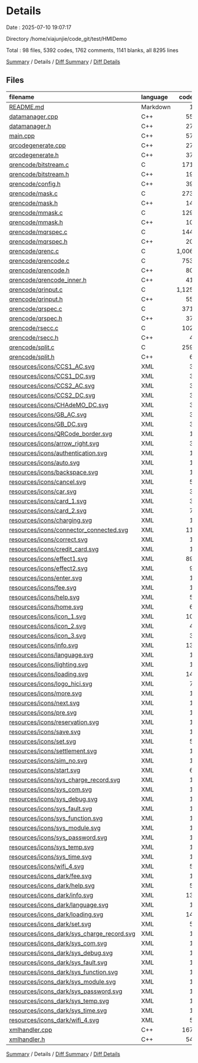 # Details

Date : 2025-07-10 19:07:17

Directory /home/xiajunjie/code_git/test/HMIDemo

Total : 98 files,  5392 codes, 1762 comments, 1141 blanks, all 8295 lines

[Summary](results.md) / Details / [Diff Summary](diff.md) / [Diff Details](diff-details.md)

## Files
| filename | language | code | comment | blank | total |
| :--- | :--- | ---: | ---: | ---: | ---: |
| [README.md](/README.md) | Markdown | 1 | 0 | 0 | 1 |
| [datamanager.cpp](/datamanager.cpp) | C++ | 55 | 0 | 11 | 66 |
| [datamanager.h](/datamanager.h) | C++ | 27 | 0 | 11 | 38 |
| [main.cpp](/main.cpp) | C++ | 57 | 3 | 14 | 74 |
| [qrcodegenerate.cpp](/qrcodegenerate.cpp) | C++ | 27 | 0 | 6 | 33 |
| [qrcodegenerate.h](/qrcodegenerate.h) | C++ | 37 | 0 | 11 | 48 |
| [qrencode/bitstream.c](/qrencode/bitstream.c) | C | 171 | 20 | 41 | 232 |
| [qrencode/bitstream.h](/qrencode/bitstream.h) | C++ | 19 | 20 | 5 | 44 |
| [qrencode/config.h](/qrencode/config.h) | C++ | 39 | 34 | 30 | 103 |
| [qrencode/mask.c](/qrencode/mask.c) | C | 273 | 34 | 51 | 358 |
| [qrencode/mask.h](/qrencode/mask.h) | C++ | 14 | 20 | 5 | 39 |
| [qrencode/mmask.c](/qrencode/mmask.c) | C | 129 | 20 | 29 | 178 |
| [qrencode/mmask.h](/qrencode/mmask.h) | C++ | 10 | 20 | 5 | 35 |
| [qrencode/mqrspec.c](/qrencode/mqrspec.c) | C | 144 | 57 | 32 | 233 |
| [qrencode/mqrspec.h](/qrencode/mqrspec.h) | C++ | 20 | 108 | 23 | 151 |
| [qrencode/qrenc.c](/qrencode/qrenc.c) | C | 1,006 | 285 | 163 | 1,454 |
| [qrencode/qrencode.c](/qrencode/qrencode.c) | C | 753 | 55 | 131 | 939 |
| [qrencode/qrencode.h](/qrencode/qrencode.h) | C++ | 80 | 433 | 56 | 569 |
| [qrencode/qrencode\_inner.h](/qrencode/qrencode_inner.h) | C++ | 41 | 35 | 13 | 89 |
| [qrencode/qrinput.c](/qrencode/qrinput.c) | C | 1,125 | 259 | 252 | 1,636 |
| [qrencode/qrinput.h](/qrencode/qrinput.h) | C++ | 55 | 48 | 22 | 125 |
| [qrencode/qrspec.c](/qrencode/qrspec.c) | C | 371 | 86 | 58 | 515 |
| [qrencode/qrspec.h](/qrencode/qrspec.h) | C++ | 37 | 112 | 26 | 175 |
| [qrencode/rsecc.c](/qrencode/rsecc.c) | C | 102 | 26 | 22 | 150 |
| [qrencode/rsecc.h](/qrencode/rsecc.h) | C++ | 4 | 24 | 4 | 32 |
| [qrencode/split.c](/qrencode/split.c) | C | 259 | 26 | 39 | 324 |
| [qrencode/split.h](/qrencode/split.h) | C++ | 6 | 37 | 5 | 48 |
| [resources/icons/CCS1\_AC.svg](/resources/icons/CCS1_AC.svg) | XML | 3 | 0 | 1 | 4 |
| [resources/icons/CCS1\_DC.svg](/resources/icons/CCS1_DC.svg) | XML | 3 | 0 | 1 | 4 |
| [resources/icons/CCS2\_AC.svg](/resources/icons/CCS2_AC.svg) | XML | 3 | 0 | 1 | 4 |
| [resources/icons/CCS2\_DC.svg](/resources/icons/CCS2_DC.svg) | XML | 3 | 0 | 1 | 4 |
| [resources/icons/CHAdeMO\_DC.svg](/resources/icons/CHAdeMO_DC.svg) | XML | 3 | 0 | 1 | 4 |
| [resources/icons/GB\_AC.svg](/resources/icons/GB_AC.svg) | XML | 3 | 0 | 1 | 4 |
| [resources/icons/GB\_DC.svg](/resources/icons/GB_DC.svg) | XML | 3 | 0 | 1 | 4 |
| [resources/icons/QRCode\_border.svg](/resources/icons/QRCode_border.svg) | XML | 1 | 0 | 1 | 2 |
| [resources/icons/arrow\_right.svg](/resources/icons/arrow_right.svg) | XML | 3 | 0 | 1 | 4 |
| [resources/icons/authentication.svg](/resources/icons/authentication.svg) | XML | 1 | 0 | 1 | 2 |
| [resources/icons/auto.svg](/resources/icons/auto.svg) | XML | 1 | 0 | 0 | 1 |
| [resources/icons/backspace.svg](/resources/icons/backspace.svg) | XML | 1 | 0 | 1 | 2 |
| [resources/icons/cancel.svg](/resources/icons/cancel.svg) | XML | 5 | 0 | 1 | 6 |
| [resources/icons/car.svg](/resources/icons/car.svg) | XML | 3 | 0 | 1 | 4 |
| [resources/icons/card\_1.svg](/resources/icons/card_1.svg) | XML | 3 | 0 | 1 | 4 |
| [resources/icons/card\_2.svg](/resources/icons/card_2.svg) | XML | 7 | 0 | 1 | 8 |
| [resources/icons/charging.svg](/resources/icons/charging.svg) | XML | 1 | 0 | 0 | 1 |
| [resources/icons/connector\_connected.svg](/resources/icons/connector_connected.svg) | XML | 11 | 0 | 1 | 12 |
| [resources/icons/correct.svg](/resources/icons/correct.svg) | XML | 1 | 0 | 0 | 1 |
| [resources/icons/credit\_card.svg](/resources/icons/credit_card.svg) | XML | 1 | 0 | 0 | 1 |
| [resources/icons/effect1.svg](/resources/icons/effect1.svg) | XML | 89 | 0 | 1 | 90 |
| [resources/icons/effect2.svg](/resources/icons/effect2.svg) | XML | 9 | 0 | 1 | 10 |
| [resources/icons/enter.svg](/resources/icons/enter.svg) | XML | 1 | 0 | 1 | 2 |
| [resources/icons/fee.svg](/resources/icons/fee.svg) | XML | 1 | 0 | 0 | 1 |
| [resources/icons/help.svg](/resources/icons/help.svg) | XML | 5 | 0 | 1 | 6 |
| [resources/icons/home.svg](/resources/icons/home.svg) | XML | 6 | 0 | 1 | 7 |
| [resources/icons/icon\_1.svg](/resources/icons/icon_1.svg) | XML | 10 | 0 | 1 | 11 |
| [resources/icons/icon\_2.svg](/resources/icons/icon_2.svg) | XML | 4 | 0 | 1 | 5 |
| [resources/icons/icon\_3.svg](/resources/icons/icon_3.svg) | XML | 3 | 0 | 1 | 4 |
| [resources/icons/info.svg](/resources/icons/info.svg) | XML | 13 | 0 | 1 | 14 |
| [resources/icons/language.svg](/resources/icons/language.svg) | XML | 1 | 0 | 0 | 1 |
| [resources/icons/lighting.svg](/resources/icons/lighting.svg) | XML | 1 | 0 | 0 | 1 |
| [resources/icons/loading.svg](/resources/icons/loading.svg) | XML | 14 | 0 | 1 | 15 |
| [resources/icons/logo\_hici.svg](/resources/icons/logo_hici.svg) | XML | 7 | 0 | 1 | 8 |
| [resources/icons/more.svg](/resources/icons/more.svg) | XML | 1 | 0 | 1 | 2 |
| [resources/icons/next.svg](/resources/icons/next.svg) | XML | 1 | 0 | 0 | 1 |
| [resources/icons/pre.svg](/resources/icons/pre.svg) | XML | 1 | 0 | 0 | 1 |
| [resources/icons/reservation.svg](/resources/icons/reservation.svg) | XML | 1 | 0 | 0 | 1 |
| [resources/icons/save.svg](/resources/icons/save.svg) | XML | 1 | 0 | 1 | 2 |
| [resources/icons/set.svg](/resources/icons/set.svg) | XML | 5 | 0 | 1 | 6 |
| [resources/icons/settlement.svg](/resources/icons/settlement.svg) | XML | 1 | 0 | 0 | 1 |
| [resources/icons/sim\_no.svg](/resources/icons/sim_no.svg) | XML | 1 | 0 | 0 | 1 |
| [resources/icons/start.svg](/resources/icons/start.svg) | XML | 6 | 0 | 1 | 7 |
| [resources/icons/sys\_charge\_record.svg](/resources/icons/sys_charge_record.svg) | XML | 1 | 0 | 0 | 1 |
| [resources/icons/sys\_com.svg](/resources/icons/sys_com.svg) | XML | 1 | 0 | 1 | 2 |
| [resources/icons/sys\_debug.svg](/resources/icons/sys_debug.svg) | XML | 1 | 0 | 0 | 1 |
| [resources/icons/sys\_fault.svg](/resources/icons/sys_fault.svg) | XML | 1 | 0 | 0 | 1 |
| [resources/icons/sys\_function.svg](/resources/icons/sys_function.svg) | XML | 1 | 0 | 0 | 1 |
| [resources/icons/sys\_module.svg](/resources/icons/sys_module.svg) | XML | 1 | 0 | 0 | 1 |
| [resources/icons/sys\_password.svg](/resources/icons/sys_password.svg) | XML | 1 | 0 | 0 | 1 |
| [resources/icons/sys\_temp.svg](/resources/icons/sys_temp.svg) | XML | 1 | 0 | 0 | 1 |
| [resources/icons/sys\_time.svg](/resources/icons/sys_time.svg) | XML | 1 | 0 | 0 | 1 |
| [resources/icons/wifi\_4.svg](/resources/icons/wifi_4.svg) | XML | 5 | 0 | 1 | 6 |
| [resources/icons\_dark/fee.svg](/resources/icons_dark/fee.svg) | XML | 1 | 0 | 0 | 1 |
| [resources/icons\_dark/help.svg](/resources/icons_dark/help.svg) | XML | 5 | 0 | 1 | 6 |
| [resources/icons\_dark/info.svg](/resources/icons_dark/info.svg) | XML | 13 | 0 | 1 | 14 |
| [resources/icons\_dark/language.svg](/resources/icons_dark/language.svg) | XML | 1 | 0 | 1 | 2 |
| [resources/icons\_dark/loading.svg](/resources/icons_dark/loading.svg) | XML | 14 | 0 | 1 | 15 |
| [resources/icons\_dark/set.svg](/resources/icons_dark/set.svg) | XML | 5 | 0 | 1 | 6 |
| [resources/icons\_dark/sys\_charge\_record.svg](/resources/icons_dark/sys_charge_record.svg) | XML | 1 | 0 | 1 | 2 |
| [resources/icons\_dark/sys\_com.svg](/resources/icons_dark/sys_com.svg) | XML | 1 | 0 | 1 | 2 |
| [resources/icons\_dark/sys\_debug.svg](/resources/icons_dark/sys_debug.svg) | XML | 1 | 0 | 1 | 2 |
| [resources/icons\_dark/sys\_fault.svg](/resources/icons_dark/sys_fault.svg) | XML | 1 | 0 | 1 | 2 |
| [resources/icons\_dark/sys\_function.svg](/resources/icons_dark/sys_function.svg) | XML | 1 | 0 | 1 | 2 |
| [resources/icons\_dark/sys\_module.svg](/resources/icons_dark/sys_module.svg) | XML | 1 | 0 | 1 | 2 |
| [resources/icons\_dark/sys\_password.svg](/resources/icons_dark/sys_password.svg) | XML | 1 | 0 | 1 | 2 |
| [resources/icons\_dark/sys\_temp.svg](/resources/icons_dark/sys_temp.svg) | XML | 1 | 0 | 1 | 2 |
| [resources/icons\_dark/sys\_time.svg](/resources/icons_dark/sys_time.svg) | XML | 1 | 0 | 1 | 2 |
| [resources/icons\_dark/wifi\_4.svg](/resources/icons_dark/wifi_4.svg) | XML | 5 | 0 | 1 | 6 |
| [xmlhandler.cpp](/xmlhandler.cpp) | C++ | 167 | 0 | 21 | 188 |
| [xmlhandler.h](/xmlhandler.h) | C++ | 54 | 0 | 7 | 61 |

[Summary](results.md) / Details / [Diff Summary](diff.md) / [Diff Details](diff-details.md)